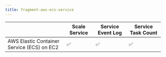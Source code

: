 ```yaml
---
title: fragment-aws-ecs-service
---
```


|                                            | Scale Service | Service Event Log | Service Task Count |
| ------------------------------------------ | ------------- | ----------------- | ------------------ |
| AWS Elastic Container Service (ECS) on EC2 | ✅             | ✅                 | ✅                  |
